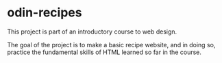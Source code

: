 # odin-recipes

This project is part of an introductory course to web design.

The goal of the project is to make a basic recipe website, and in doing so, practice the fundamental skills of HTML
learned so far in the course.
